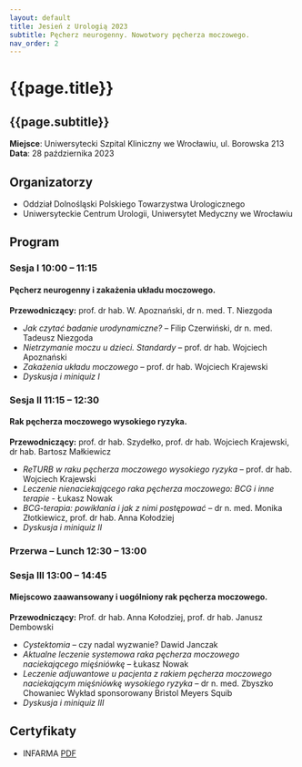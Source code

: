 ```yaml
---
layout: default
title: Jesień z Urologią 2023
subtitle: Pęcherz neurogenny. Nowotwory pęcherza moczowego.
nav_order: 2
---
```


{{page.title}}
===

{{page.subtitle}}
---

**Miejsce**: Uniwersytecki Szpital Kliniczny we Wrocławiu, ul. Borowska 213<br/>
**Data**: 28 października 2023

## Organizatorzy
* Oddział Dolnośląski Polskiego Towarzystwa Urologicznego
* Uniwersyteckie Centrum Urologii, Uniwersytet Medyczny we Wrocławiu

## Program

### Sesja I 10:00 – 11:15
#### Pęcherz neurogenny i zakażenia układu moczowego.
**Przewodniczący:** prof. dr hab. W. Apoznański, dr n. med. T. Niezgoda

* *Jak czytać badanie urodynamiczne?* – Filip Czerwiński, dr n. med. Tadeusz Niezgoda
* *Nietrzymanie moczu u dzieci. Standardy* – prof. dr hab. Wojciech Apoznański
* *Zakażenia układu moczowego* – prof. dr hab. Wojciech Krajewski 
* *Dyskusja i miniquiz I*

### Sesja II 11:15 – 12:30
#### Rak pęcherza moczowego wysokiego ryzyka.
**Przewodniczący:** prof. dr hab. Szydełko, prof. dr hab. Wojciech Krajewski, dr hab. Bartosz Małkiewicz
* *ReTURB w raku pęcherza moczowego wysokiego ryzyka* – prof. dr hab. Wojciech Krajewski
* *Leczenie nienaciekającego raka pęcherza moczowego: BCG i inne terapie* - Łukasz Nowak
* *BCG-terapia: powikłania i jak z nimi postępować* – dr n. med. Monika Złotkiewicz, prof. dr hab. Anna Kołodziej
* *Dyskusja i miniquiz II*

### Przerwa – Lunch 12:30 – 13:00

### Sesja III 13:00 – 14:45
#### Miejscowo zaawansowany i uogólniony rak pęcherza moczowego.
**Przewodniczący:** Prof. dr hab. Anna Kołodziej, prof. dr hab. Janusz Dembowski
* *Cystektomia* – czy nadal wyzwanie? Dawid Janczak
* *Aktualne leczenie systemowa raka pęcherza moczowego naciekającego mięśniówkę* – Łukasz Nowak
* *Leczenie adjuwantowe u pacjenta z rakiem pęcherza moczowego naciekającym mięśniówkę wysokiego ryzyka* – dr n. med. Zbyszko Chowaniec Wykład sponsorowany Bristol Meyers Squib
* *Dyskusja i miniquiz III*

## Certyfikaty
* INFARMA [PDF]({{site.baseurl}}/assets/cert/INFARMA_Certyfikat_7167.pdf)